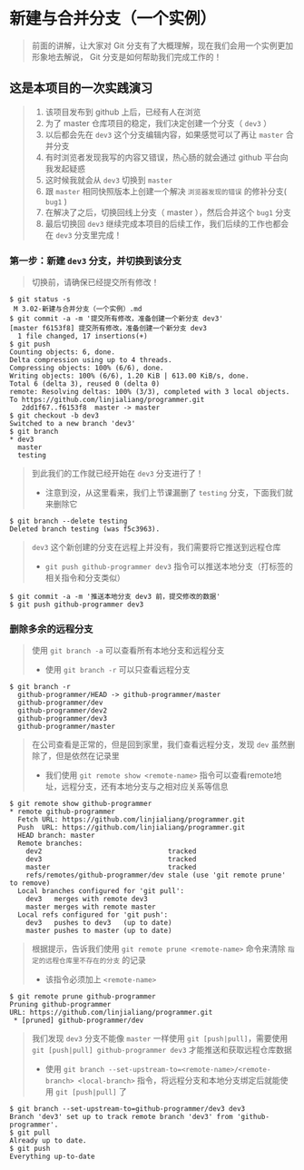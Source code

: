 # 新建与合并分支（一个实例）
> 前面的讲解，让大家对 Git 分支有了大概理解，现在我们会用一个实例更加形象地去解说， Git 分支是如何帮助我们完成工作的！

## 这是本项目的一次实践演习
> 1. 该项目发布到 github 上后，已经有人在浏览
> 2. 为了 master 仓库项目的稳定，我们决定创建一个分支（ `dev3` ）
> 3. 以后都会先在 `dev3` 这个分支编辑内容，如果感觉可以了再让 `master` 合并分支
> 4. 有时浏览者发现我写的内容又错误，热心肠的就会通过 github 平台向我发起疑惑
> 5. 这时候我就会从 `dev3` 切换到 `master`
> 6. 跟 `master` 相同快照版本上创建一个解决 `浏览器发现的错误` 的修补分支( `bug1` )
> 7. 在解决了之后，切换回线上分支（ master ），然后合并这个 `bug1` 分支
> 8. 最后切换回 `dev3` 继续完成本项目的后续工作，我们后续的工作也都会在 `dev3` 分支里完成！

### 第一步：新建 `dev3` 分支，并切换到该分支
> 切换前，请确保已经提交所有修改！

```shell
$ git status -s
 M 3.02-新建与合并分支（一个实例）.md
$ git commit -a -m '提交所有修改，准备创建一个新分支 dev3'
[master f6153f8] 提交所有修改，准备创建一个新分支 dev3
  1 file changed, 17 insertions(+)
$ git push
Counting objects: 6, done.
Delta compression using up to 4 threads.
Compressing objects: 100% (6/6), done.
Writing objects: 100% (6/6), 1.20 KiB | 613.00 KiB/s, done.
Total 6 (delta 3), reused 0 (delta 0)
remote: Resolving deltas: 100% (3/3), completed with 3 local objects.
To https://github.com/linjialiang/programmer.git
   2dd1f67..f6153f8  master -> master
$ git checkout -b dev3
Switched to a new branch 'dev3'
$ git branch
* dev3
  master
  testing
```

> 到此我们的工作就已经开始在 `dev3` 分支进行了！
> - 注意到没，从这里看来，我们上节课漏删了 `testing` 分支，下面我们就来删除它

```shell
$ git branch --delete testing
Deleted branch testing (was f5c3963).
```

> `dev3` 这个新创建的分支在远程上并没有，我们需要将它推送到远程仓库
> - `git push github-programmer dev3` 指令可以推送本地分支（打标签的相关指令和分支类似）

```shell
$ git commit -a -m '推送本地分支 dev3 前，提交修改的数据'
$ git push github-programmer dev3
```

### 删除多余的远程分支
> 使用 `git branch -a` 可以查看所有本地分支和远程分支
> - 使用 `git branch -r` 可以只查看远程分支

```shell
$ git branch -r
  github-programmer/HEAD -> github-programmer/master
  github-programmer/dev
  github-programmer/dev2
  github-programmer/dev3
  github-programmer/master
```

> 在公司查看是正常的，但是回到家里，我们查看远程分支，发现 `dev` 虽然删除了，但是依然在记录里
> - 我们使用 `git remote show <remote-name>` 指令可以查看remote地址，远程分支，还有本地分支与之相对应关系等信息

```shell
$ git remote show github-programmer
* remote github-programmer
  Fetch URL: https://github.com/linjialiang/programmer.git
  Push  URL: https://github.com/linjialiang/programmer.git
  HEAD branch: master
  Remote branches:
    dev2                               tracked
    dev3                               tracked
    master                             tracked
    refs/remotes/github-programmer/dev stale (use 'git remote prune' to remove)
  Local branches configured for 'git pull':
    dev3   merges with remote dev3
    master merges with remote master
  Local refs configured for 'git push':
    dev3   pushes to dev3   (up to date)
    master pushes to master (up to date)
```

> 根据提示，告诉我们使用 `git remote prune <remote-name>` 命令来清除 `指定的远程仓库里不存在的分支` 的记录
> - 该指令必须加上 `<remote-name>`

```shell
$ git remote prune github-programmer
Pruning github-programmer
URL: https://github.com/linjialiang/programmer.git
 * [pruned] github-programmer/dev
```

> 我们发现 `dev3` 分支不能像 `master` 一样使用 `git [push|pull]`，需要使用 `git [push|pull] github-programmer dev3` 才能推送和获取远程仓库数据
> - 使用 `git branch --set-upstream-to=<remote-name>/<remote-branch> <local-branch>` 指令，将远程分支和本地分支绑定后就能使用 `git [push|pull]` 了

```shell
$ git branch --set-upstream-to=github-programmer/dev3 dev3
Branch 'dev3' set up to track remote branch 'dev3' from 'github-programmer'.
$ git pull
Already up to date.
$ git push
Everything up-to-date
```
